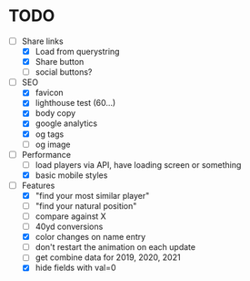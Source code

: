# TODO

- [ ] Share links
  - [x] Load from querystring
  - [x] Share button
  - [ ] social buttons?
- [ ] SEO
  - [x] favicon
  - [x] lighthouse test (60...)
  - [x] body copy
  - [x] google analytics
  - [x] og tags
  - [ ] og image
- [ ] Performance
  - [ ] load players via API, have loading screen or something
  - [x] basic mobile styles
- [ ] Features
  - [x] "find your most similar player"
  - [ ] "find your natural position"
  - [ ] compare against X
  - [ ] 40yd conversions
  - [x] color changes on name entry
  - [ ] don't restart the animation on each update
  - [ ] get combine data for 2019, 2020, 2021
  - [x] hide fields with val=0
